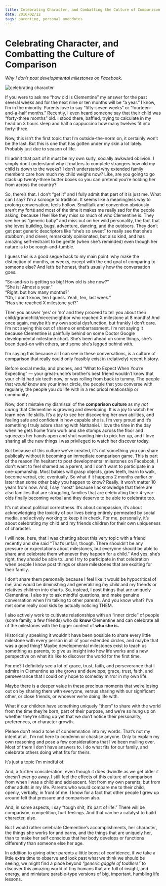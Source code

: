 ```yaml
---
title: Celebrating Character, and Combatting the Culture of Comparison
date: 2016/02/12
tags: parenting, personal anecdotes
---
```

# Celebrating Character, and Combatting the Culture of Comparison
*Why I don’t post developmental milestones on Facebook.* 

![celebrating character](/posts/celebrating-character/celebrating-character.jpg)

If you were to ask me “how old is Clementine” my answer for the past several weeks and for the next nine or ten months will be “a year.”   I know, I’m in the minority.   Parents love to say “fifty-seven weeks” or “fourteen-and-a-half months.”  Recently, I even heard someone say that their child was “forty-three months” old. I stood there, baffled, trying to calculate in my head on 3 hours sleep and half a cappuccino how many twelves fit into forty-three.

Now, this isn’t the first topic that I’m outside-the-norm on, it certainly won’t be the last.  But this is one that has gotten under my skin a lot lately.  Probably just due to season of life. 

I’ll admit that part of it must be my own surly, socially awkward oblivion.  I simply don’t understand why it matters to complete strangers how old my child is down to the weeks? I don’t understand why extended family members care how much my child weighs now?  Like, are you going to go stack up twenty-three butter boxes so you can pretend you’re holding her from across the country?  

So, there’s that.  I don’t “get it” and I fully admit that part of it is just me.  What can I say? I’m a scrooge to tradition.  It seems like a meaningless way to prolong conversation, feels hollow.  Smalltalk and convention obviously aren’t my forté and most of the time it makes me really sad for the people asking, because I feel like they miss so much of who Clementine is.   They see her as “generic baby” and miss out on her wild personality, the fact that she loves building, bugs, adventure, dancing, and the outdoors. They don’t get past generic descriptors like “she’s so sweet” to really see that she’s stubborn, and clever, remarkably opinionated, but also kind, and has amazing self-restraint to be gentle (when she’s reminded) even though her nature is to be rough-and-tumble.  

I guess this is a good segue back to my main point:  why make the distinction of months, or weeks, except with the end goal of comparing to someone else?   And let’s be honest, that’s usually how the conversation goes. 

“So-and-so is getting so big! How old is she now?”  
“She is! Almost a year.”  
“Right, but how many months?”  
“Oh, I don’t know, ten I guess.  Yeah, ten, last week.”  
“Has she reached X milestone yet?” 

Then you answer ‘yes’ or ‘no’ and they proceed to tell you about their child/grandchild/niece/neighbor who reached X milestone at 8 months!  And once again, maybe it’s my own social dysfunction, but frankly I don’t care.  I’m not saying this out of shame or embarrassment.  I’m not saying it because Clementine is painfully behind on some Doctor Google developmental milestone chart.  She’s been ahead on some things, she’s been dead-on with others, and some she’s lagged behind with.   

I’m saying this because all I can see in these conversations, is a culture of comparison that really could only feasibly exist in (relatively) recent history.  

Before social media, and phones, and “What to Expect When You’re Expecting” — your great-uncle’s brother’s best friend wouldn’t know that your child had six teeth now, or was rolling from back to tummy.   The people that *would* know are your inner circle, the people that you converse with regularly, the people you do life with in a recipricol relationship or community.

Now, don’t mistake my dismissal of the **comparison culture** as my *not caring* that Clementine is growing and developing.  It is a joy to watch her learn new life skills.  It’s a joy to see her discovering her own abilities, and feeling safe and confident in how capable she is.  I’m very proud and it’s something I truly adore sharing with Nathaniel.  I love the time in the day when he gets home from work and she stomps across the floor and squeezes her hands open and shut wanting him to pick her up, and I love sharing all the new things I was privileged to watch her discover today.  

But because of this culture we’ve created, it’s not something you can share publically without it becoming an immediate comparison game.  This is part of the reason I’m hesitant to post developmental milestones on Facebook, I don't want to feel shamed as a parent, and I don't want to participate in a one-upmanship.  Most babies will grasp objects, grow teeth, learn to walk, become verbal, etc. eventually.  So what if it happens 2 months earlier or later than some other baby you happen to know? Really.  It won’t matter 10 years from now.  And, I say “most” because I acknowledge that there are also families that are struggling, families that are celebrating their 4-year-olds finally becoming verbal and they deserve to be able to celebrate too.


It’s not about political correctness.  It’s about compassion, it’s about acknowledging the toxicity of our lives being entirely permeated by social media, and actively working to keep it in check.  For me, personally, it’s about celebrating my child and my friends children for their own uniqueness of character.  

I will note, here, that I was chatting about this very topic with a friend recently and she said “That’s unfair, though. There shouldn’t be any pressure or expectations about milestones, but everyone should be able to share and celebrate them whenever they happen for a child.” And yes, she’s right, they *should* be able to…and I try to participate in that celebration when people I know post things or share milestones that are exciting for their family.

I don’t share them personally because I feel like it would be hypocritical of me, and would be diminishing and generalizing my child and my friends or relatives children into charts.   So, instead, I post things that are uniquely Clementine.  I also try to ask mindful questions, and make genuine conversation when I’m talking to other parents. And you know what? I've met some really cool kids by actually noticing THEM.  

I also actively work to cultivate relationships with an “inner circle” of people (some family, a few friends) who do **know** Clementine and can celebrate all of the milestones with the bigger context of **who she is.**

Historically speaking it wouldn’t have been possible to share every little milestone with every person in all of your extended circles, and maybe that was a good thing?  Maybe developmental milestones exist to teach us something as parents, to give us insight into how life works and a new perspective on what it’s like to discover the world for the first time.  

For me? I definitely see a lot of grace, trust, faith, and perseverance that I admire in Clementine as she grows and develops; grace, trust, faith, and perseverance that I could only hope to someday mirror in my own life.  

Maybe there is a deeper value in these precious moments that we’re losing out on by sharing them with everyone, versus sharing with our significant other, or close friends, or whoever we’re doing life with.  

What if our children have something uniquely “them” to share with the world from the time they’re born, part of their purpose, and we’re so hung up on whether they’re sitting up yet that we don’t notice their personality, preferences, or character growth.

Please don’t read a tone of condemnation into my words.  That’s not my intent at all, I’m not here to condemn or chastise anyone.  Only to explain my own reasoning and pose a few considerations that I’ve been mulling over.   Most of them I don’t have answers to.  I do what fits for our family, and celebrate others doing what fits for theirs. 

It’s just a topic I’m mindful of.  

And, a further consideration, even though it does dwindle as we get older it doesn’t ever go away.  I still feel the effects of this culture of comparison from when I was a child and adolescent.  Not from my own parents, but from other adults in my life.  Parents who would compare me to their child, openly, verbally, in front of me.  I know for a fact that other people I grew up around felt that pressure and comparison also. 

And, in some aspects, I say “tough shit, it’s part of life.”  There will be comparison, competition, hurt feelings.  And that can be a catalyst to build character, also.  

But I would rather celebrate Clementine’s accomplishments, her character, the things she works for and earns, and the things that are uniquely her, than to make her self conscious that her body develops or functions differently than someone else her age. 

In addition to giving other parents a little boost of confidence, if we take a little extra time to observe and look past what we think we should be seeing, we might find a place beyond *“generic gaggle of toddlers”* to discover this amazing world of tiny humans that are full of insight, and energy, and miniature parable-type versions of big, important, humbling life lessons.  




